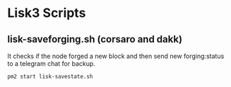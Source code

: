 # Lisk3 Scripts

## lisk-saveforging.sh (corsaro and dakk)

It checks if the node forged a new block and then send new forging:status to
a telegram chat for backup.

```
pm2 start lisk-savestate.sh
```